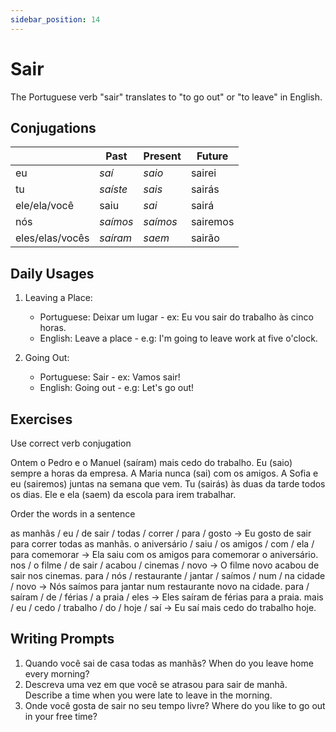 ```yaml
---
sidebar_position: 14
---
```


# Sair

The Portuguese verb "sair" translates to "to go out" or "to leave" in English.

## Conjugations

|                 | Past     | Present  | Future   |
| --------------- | -------- | -------- | -------- |
| eu              | _saí_    | _saio_   | sairei   |
| tu              | _saíste_ | _sais_   | sairás   |
| ele/ela/você    | saiu     | _sai_    | sairá    |
| nós             | _saímos_ | _saímos_ | sairemos |
| eles/elas/vocês | _saíram_ | _saem_   | sairão   |

## Daily Usages

1. Leaving a Place:

   - Portuguese: Deixar um lugar - ex: Eu vou sair do trabalho às cinco horas.
   - English: Leave a place - e.g: I'm going to leave work at five o'clock.

2. Going Out:

   - Portuguese: Sair - ex: Vamos sair!
   - English: Going out - e.g: Let's go out!

## Exercises

Use correct verb conjugation

Ontem o Pedro e o Manuel (saíram) mais cedo do trabalho.
Eu (saio) sempre a horas da empresa.
A Maria nunca (sai) com os amigos.
A Sofia e eu (sairemos) juntas na semana que vem.
Tu (sairás) às duas da tarde todos os dias.
Ele e ela (saem) da escola para irem trabalhar.

Order the words in a sentence

as manhãs / eu / de sair / todas / correr / para / gosto -> Eu gosto de sair para correr todas as manhãs.
o aniversário / saiu / os amigos / com / ela / para comemorar -> Ela saiu com os amigos para comemorar o aniversário.
nos / o filme / de sair / acabou / cinemas / novo -> O filme novo acabou de sair nos cinemas.
para / nós / restaurante / jantar / saímos / num / na cidade / novo -> Nós saímos para jantar num restaurante novo na cidade.
para / saíram / de / férias / a praia / eles -> Eles saíram de férias para a praia.
mais / eu / cedo / trabalho / do / hoje / saí -> Eu saí mais cedo do trabalho hoje.

## Writing Prompts

1. Quando você sai de casa todas as manhãs? When do you leave home every morning?
2. Descreva uma vez em que você se atrasou para sair de manhã. Describe a time when you were late to leave in the morning.
3. Onde você gosta de sair no seu tempo livre? Where do you like to go out in your free time?
